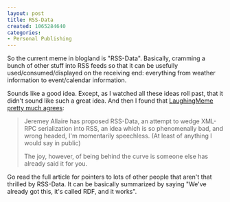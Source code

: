 ```yaml
--- 
layout: post
title: RSS-Data
created: 1065284640
categories: 
- Personal Publishing
---
```

<p>So the current meme in blogland is "RSS-Data". Basically, cramming a bunch of other stuff into RSS feeds so that it can be usefully used/consumed/displayed on the receiving end: everything from weather information to event/calendar information.</p>

<p>Sounds like a good idea. Except, as I watched all these ideas roll past, that it didn't sound like such a great idea. And then I found that <a href="http://laughingmeme.org/archives/001278.html">LaughingMeme pretty much agrees</a>:</p>
<blockquote>
<p>Jeremey Allaire has proposed RSS-Data, an attempt to wedge XML-RPC serialization into RSS, an idea which is so phenomenally bad, and wrong headed, I'm momentarily speechless. (At least of anything I would say in public)</p>

<p>The joy, however, of being behind the curve is someone else has already said it for you.</p>
</blockquote>

<p>Go read the full article for pointers to lots of other people that aren't that thrilled by RSS-Data. It can be basically summarized by saying "We've already got this, it's called RDF, and it works".</p>
